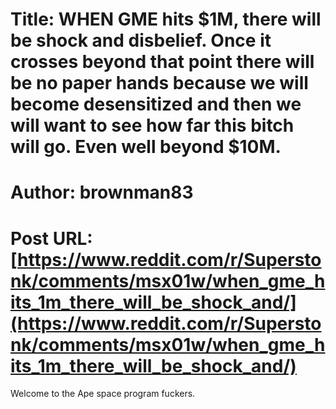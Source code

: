 # Title: WHEN GME hits $1M, there will be shock and disbelief. Once it crosses beyond that point there will be no paper hands because we will become desensitized and then we will want to see how far this bitch will go. Even well beyond $10M.
# Author: brownman83
# Post URL: [https://www.reddit.com/r/Superstonk/comments/msx01w/when_gme_hits_1m_there_will_be_shock_and/](https://www.reddit.com/r/Superstonk/comments/msx01w/when_gme_hits_1m_there_will_be_shock_and/)


Welcome to the Ape space program fuckers.